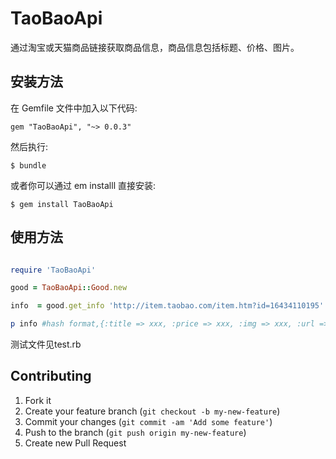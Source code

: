 # TaoBaoApi

通过淘宝或天猫商品链接获取商品信息，商品信息包括标题、价格、图片。

## 安装方法

在 Gemfile 文件中加入以下代码:

    gem "TaoBaoApi", "~> 0.0.3"

然后执行:

    $ bundle

或者你可以通过 em installl 直接安装:

    $ gem install TaoBaoApi

## 使用方法

```ruby

require 'TaoBaoApi'

good = TaoBaoApi::Good.new

info  = good.get_info 'http://item.taobao.com/item.htm?id=16434110195'

p info #hash format,{:title => xxx, :price => xxx, :img => xxx, :url => url}

```
测试文件见test.rb

## Contributing

1. Fork it
2. Create your feature branch (`git checkout -b my-new-feature`)
3. Commit your changes (`git commit -am 'Add some feature'`)
4. Push to the branch (`git push origin my-new-feature`)
5. Create new Pull Request
